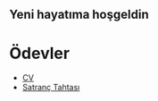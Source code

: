 ## Yeni hayatıma hoşgeldin ##
# Ödevler
   <ul>
	<li><a href="CV.html">CV
	<li><a href="Satranc.html">Satranç Tahtası
